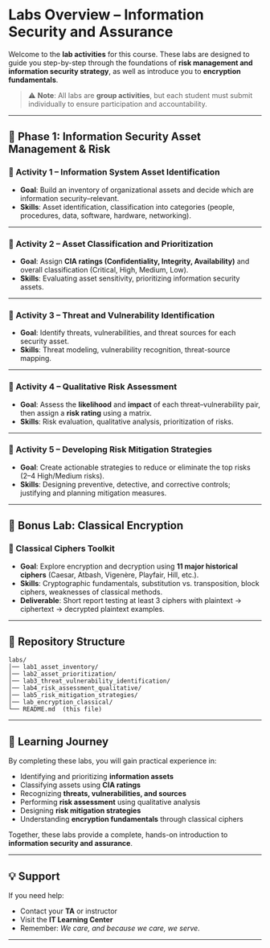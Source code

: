 # Labs Overview – Information Security and Assurance

Welcome to the **lab activities** for this course. These labs are designed to guide you step-by-step through the foundations of **risk management and information security strategy**, as well as introduce you to **encryption fundamentals**.

> ⚠️ **Note**: All labs are **group activities**, but each student must submit individually to ensure participation and accountability.

---

## 📌 Phase 1: Information Security Asset Management & Risk

### 🔹 Activity 1 – Information System Asset Identification

* **Goal**: Build an inventory of organizational assets and decide which are information security–relevant.
* **Skills**: Asset identification, classification into categories (people, procedures, data, software, hardware, networking).

---

### 🔹 Activity 2 – Asset Classification and Prioritization

* **Goal**: Assign **CIA ratings (Confidentiality, Integrity, Availability)** and overall classification (Critical, High, Medium, Low).
* **Skills**: Evaluating asset sensitivity, prioritizing information security assets.

---

### 🔹 Activity 3 – Threat and Vulnerability Identification

* **Goal**: Identify threats, vulnerabilities, and threat sources for each security asset.
* **Skills**: Threat modeling, vulnerability recognition, threat-source mapping.

---

### 🔹 Activity 4 – Qualitative Risk Assessment

* **Goal**: Assess the **likelihood** and **impact** of each threat–vulnerability pair, then assign a **risk rating** using a matrix.
* **Skills**: Risk evaluation, qualitative analysis, prioritization of risks.

---

### 🔹 Activity 5 – Developing Risk Mitigation Strategies

* **Goal**: Create actionable strategies to reduce or eliminate the top risks (2–4 High/Medium risks).
* **Skills**: Designing preventive, detective, and corrective controls; justifying and planning mitigation measures.

---

## 🔐 Bonus Lab: Classical Encryption

### 🧩 Classical Ciphers Toolkit

* **Goal**: Explore encryption and decryption using **11 major historical ciphers** (Caesar, Atbash, Vigenère, Playfair, Hill, etc.).
* **Skills**: Cryptographic fundamentals, substitution vs. transposition, block ciphers, weaknesses of classical methods.
* **Deliverable**: Short report testing at least 3 ciphers with plaintext → ciphertext → decrypted plaintext examples.

---

## 📂 Repository Structure

```
labs/  
│── lab1_asset_inventory/  
│── lab2_asset_prioritization/  
│── lab3_threat_vulnerability_identification/  
│── lab4_risk_assessment_qualitative/  
│── lab5_risk_mitigation_strategies/  
│── lab_encryption_classical/  
└── README.md  (this file)
```

---

## 🧩 Learning Journey

By completing these labs, you will gain practical experience in:

* Identifying and prioritizing **information assets**
* Classifying assets using **CIA ratings**
* Recognizing **threats, vulnerabilities, and sources**
* Performing **risk assessment** using qualitative analysis
* Designing **risk mitigation strategies**
* Understanding **encryption fundamentals** through classical ciphers

Together, these labs provide a complete, hands-on introduction to **information security and assurance**.

---

## 💡 Support

If you need help:

* Contact your **TA** or instructor
* Visit the **IT Learning Center**
* Remember: *We care, and because we care, we serve.*

---